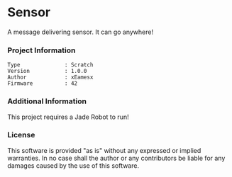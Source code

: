 Sensor
================

A message delivering sensor. It can go anywhere!

### Project Information
```
Type              : Scratch
Version           : 1.0.0
Author            : xEamesx
Firmware          : 42
```

### Additional Information
This project requires a Jade Robot to run!

### License
This software is provided "as is" without any expressed or implied warranties.  In no case shall the author or any contributors be liable for any damages caused by the use of this software.

